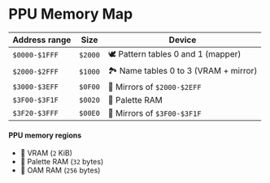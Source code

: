 # PPU Memory Map

| Address range | Size    | Device                                |
| ------------- | ------- | ------------------------------------- |
| `$0000-$1FFF` | `$2000` | 🕊️ Pattern tables 0 and 1 (mapper)    |
| `$2000-$2FFF` | `$1000` | 🏞️ Name tables 0 to 3 (VRAM + mirror) |
| `$3000-$3EFF` | `$0F00` | 🚽 Mirrors of `$2000-$2EFF`           |
| `$3F00-$3F1F` | `$0020` | 🎨 Palette RAM                        |
| `$3F20-$3FFF` | `$00E0` | 🚽 Mirrors of `$3F00-$3F1F`           |

#### PPU memory regions

- 🐏 VRAM (`2` KiB)
- 🐏 Palette RAM (`32` bytes)
- 🐏 OAM RAM (`256` bytes)
